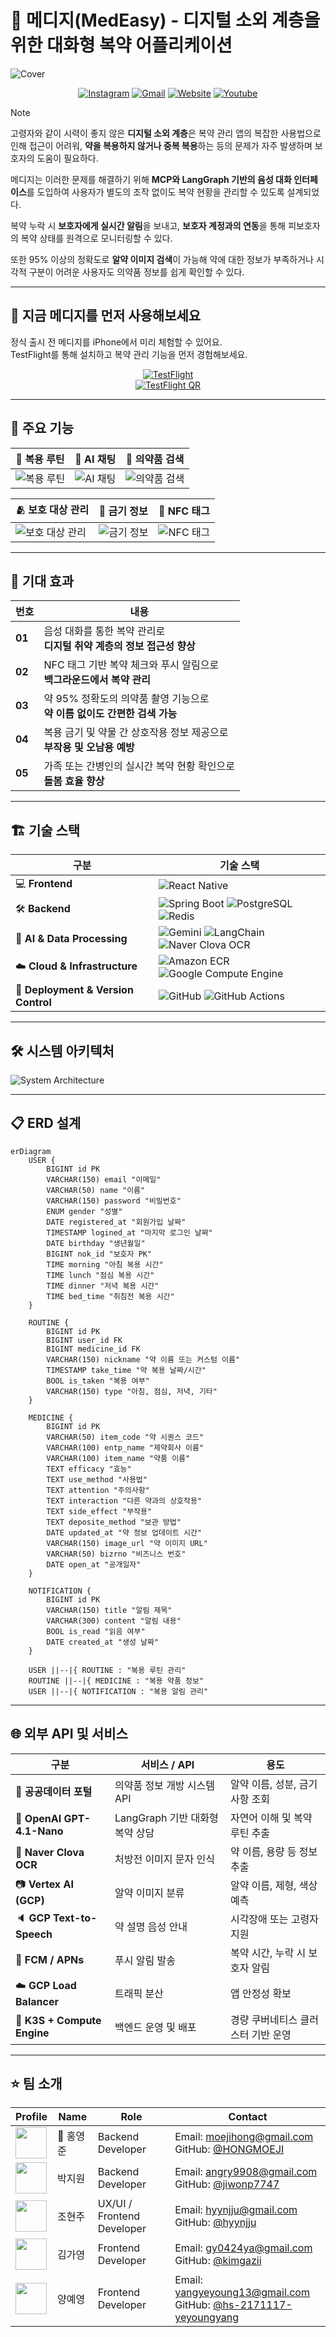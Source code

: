 # 💊 메디지(MedEasy) - 디지털 소외 계층을 위한 대화형 복약 어플리케이션
![Cover](docs/cover.png)


<div align="center">
    
[![Instagram](https://img.shields.io/badge/Instagram-E4405F?style=for-the-badge&logo=instagram&logoColor=white)](https://www.instagram.com/medeasy.dev)
[![Gmail](https://img.shields.io/badge/Gmail-D14836?style=for-the-badge&logo=gmail&logoColor=white)](mailto:team.medeasy@gmail.com)
[![Website](https://img.shields.io/badge/Homepage-000000?style=for-the-badge&logo=homeadvisor&logoColor=white)](https://medeasy.dev)
[![Youtube](https://img.shields.io/badge/YouTube-red?style=for-the-badge&logo=youtube&logoColor=white)](https://www.youtube.com/watch?v=9US-j7-W42M)

</div>

> [!NOTE]
> 고령자와 같이 시력이 좋지 않은 **디지털 소외 계층**은 복약 관리 앱의 복잡한 사용법으로 인해 접근이 어려워, **약을 복용하지 않거나 중복 복용**하는 등의 문제가 자주 발생하며 보호자의 도움이 필요하다.
> 
> 메디지는 이러한 문제를 해결하기 위해 **MCP와 LangGraph 기반의 음성 대화 인터페이스**를 도입하여 사용자가 별도의 조작 없이도 복약 현황을 관리할 수 있도록 설계되었다.
> 
> 복약 누락 시 **보호자에게 실시간 알림**을 보내고, **보호자 계정과의 연동**을 통해 피보호자의 복약 상태를 원격으로 모니터링할 수 있다.
> 
> 또한 95% 이상의 정확도로 **알약 이미지 검색**이 가능해 약에 대한 정보가 부족하거나 시각적 구분이 어려운 사용자도 의약품 정보를 쉽게 확인할 수 있다.

---

## 📱 지금 메디지를 먼저 사용해보세요

정식 출시 전 메디지를 iPhone에서 미리 체험할 수 있어요.  
TestFlight를 통해 설치하고 복약 관리 기능을 먼저 경험해보세요.

<div align="center">

[![TestFlight](https://img.shields.io/badge/TestFlight-0A84FF?style=for-the-badge&logo=apple&logoColor=white)](https://testflight.apple.com/join/Ra98ySDU)  
[![TestFlight QR](docs/testflight.png)](https://testflight.apple.com/join/Ra98ySDU)

</div>

---

## 🚀 주요 기능
| 💊 복용 루틴           | 💬 AI 채팅             | 🔎 의약품 검색         |
|--------------------|---------------------|----------------------|
| ![복용 루틴](docs/1.png) | ![AI 채팅](docs/2.png)   | ![의약품 검색](docs/3.png) |

| 🫂 보호 대상 관리           | 🚫 금기 정보         | 💬 NFC 태그            |
|--------------------|------------------------|----------------------|
| ![보호 대상 관리](docs/5.png) | ![금기 정보](docs/4.png) | ![NFC 태그](docs/6.png)   |

---

## 🎯 기대 효과

| 번호 | 내용 |
|------|------|
| **01** | 음성 대화를 통한 복약 관리로<br>**디지털 취약 계층의 정보 접근성 향상** |
| **02** | NFC 태그 기반 복약 체크와 푸시 알림으로<br>**백그라운드에서 복약 관리** |
| **03** | 약 95% 정확도의 의약품 촬영 기능으로<br>**약 이름 없이도 간편한 검색 가능** |
| **04** | 복용 금기 및 약물 간 상호작용 정보 제공으로<br>**부작용 및 오남용 예방** |
| **05** | 가족 또는 간병인의 실시간 복약 현황 확인으로<br>**돌봄 효율 향상** |

---

## 🏗️ 기술 스택
| 구분 | 기술 스택 |
|------|-----------|
| 💻 **Frontend** | ![React Native](https://img.shields.io/badge/React_Native-61DAFB?style=for-the-badge&logo=react&logoColor=white) |
| 🛠️ **Backend** | ![Spring Boot](https://img.shields.io/badge/Spring_Boot-6DB33F?style=for-the-badge&logo=spring&logoColor=white) ![PostgreSQL](https://img.shields.io/badge/PostgreSQL-336791?style=for-the-badge&logo=postgresql&logoColor=white) ![Redis](https://img.shields.io/badge/Redis-DC382D?style=for-the-badge&logo=redis&logoColor=white) |
| 🤖 **AI & Data Processing** | ![Gemini](https://img.shields.io/badge/Gemini-4285F4?style=for-the-badge&logo=google&logoColor=white) ![LangChain](https://img.shields.io/badge/LangChain-0055A5?style=for-the-badge) ![Naver Clova OCR](https://img.shields.io/badge/Naver_Clova_OCR-03C75A?style=for-the-badge&logo=ncloud&logoColor=white) |
| ☁️ **Cloud & Infrastructure** | ![Amazon ECR](https://img.shields.io/badge/Amazon_ECR-232F3E?style=for-the-badge&logo=amazonaws&logoColor=white) ![Google Compute Engine](https://img.shields.io/badge/Google_Compute_Engine-4285F4?style=for-the-badge&logo=googlecloud&logoColor=white) |
| 🚀 **Deployment & Version Control** | ![GitHub](https://img.shields.io/badge/GitHub-181717?style=for-the-badge&logo=github&logoColor=white) ![GitHub Actions](https://img.shields.io/badge/GitHub_Actions-2088FF?style=for-the-badge&logo=githubactions&logoColor=white) |

---

## 🛠️ 시스템 아키텍처
![System Architecture](docs/architecture.jpg)

---

## 📋 ERD 설계
```mermaid
erDiagram
    USER {
        BIGINT id PK
        VARCHAR(150) email "이메일"
        VARCHAR(50) name "이름"
        VARCHAR(150) password "비밀번호"
        ENUM gender "성별"
        DATE registered_at "회원가입 날짜"
        TIMESTAMP logined_at "마지막 로그인 날짜"
        DATE birthday "생년월일"
        BIGINT nok_id "보호자 PK"
        TIME morning "아침 복용 시간"
        TIME lunch "점심 복용 시간"
        TIME dinner "저녁 복용 시간"
        TIME bed_time "취침전 복용 시간"
    }

    ROUTINE {
        BIGINT id PK
        BIGINT user_id FK
        BIGINT medicine_id FK
        VARCHAR(150) nickname "약 이름 또는 커스텀 이름"
        TIMESTAMP take_time "약 복용 날짜/시간"
        BOOL is_taken "복용 여부"
        VARCHAR(150) type "아침, 점심, 저녁, 기타"
    }

    MEDICINE {
        BIGINT id PK
        VARCHAR(50) item_code "약 시퀀스 코드"
        VARCHAR(100) entp_name "제약회사 이름"
        VARCHAR(100) item_name "약품 이름"
        TEXT efficacy "효능"
        TEXT use_method "사용법"
        TEXT attention "주의사항"
        TEXT interaction "다른 약과의 상호작용"
        TEXT side_effect "부작용"
        TEXT deposite_method "보관 방법"
        DATE updated_at "약 정보 업데이트 시간"
        VARCHAR(150) image_url "약 이미지 URL"
        VARCHAR(50) bizrno "비즈니스 번호"
        DATE open_at "공개일자"
    }

    NOTIFICATION {
        BIGINT id PK
        VARCHAR(150) title "알림 제목"
        VARCHAR(300) content "알림 내용"
        BOOL is_read "읽음 여부"
        DATE created_at "생성 날짜"
    }

    USER ||--|{ ROUTINE : "복용 루틴 관리"
    ROUTINE ||--|{ MEDICINE : "복용 약품 정보"
    USER ||--|{ NOTIFICATION : "복용 알림 관리"
```
---

## 🌐 외부 API 및 서비스

| 구분 | 서비스 / API | 용도 |
|------|---------------|------|
| 🏥 **공공데이터 포털** | 의약품 정보 개방 시스템 API | 알약 이름, 성분, 금기사항 조회 |
| 🧠 **OpenAI GPT-4.1-Nano** | LangGraph 기반 대화형 복약 상담 | 자연어 이해 및 복약 루틴 추출 |
| 🧾 **Naver Clova OCR** | 처방전 이미지 문자 인식 | 약 이름, 용량 등 정보 추출 |
| 📷 **Vertex AI (GCP)** | 알약 이미지 분류 | 알약 이름, 제형, 색상 예측 |
| 🔈 **GCP Text-to-Speech** | 약 설명 음성 안내 | 시각장애 또는 고령자 지원 |
| 📲 **FCM / APNs** | 푸시 알림 발송 | 복약 시간, 누락 시 보호자 알림 |
| ☁️ **GCP Load Balancer** | 트래픽 분산 | 앱 안정성 확보 |
| 🐳 **K3S + Compute Engine** | 백엔드 운영 및 배포 | 경량 쿠버네티스 클러스터 기반 운영 |

---

## ⭐️ 팀 소개

| Profile | Name | Role | Contact |
|----------------------|------|------|----------|
| <img src="https://github.com/HONGMOEJI.png" width="50" height="50"> | 👑 홍영준 | Backend Developer | Email: moejihong@gmail.com<br>GitHub: [@HONGMOEJI](https://github.com/HONGMOEJI) |
| <img src="https://github.com/jiwonp7747.png" width="50" height="50"> | 박지원 | Backend Developer | Email: angry9908@gmail.com<br>GitHub: [@jiwonp7747](https://github.com/jiwonp7747) |
| <img src="https://github.com/hyynjju.png" width="50" height="50"> | 조현주 | UX/UI / Frontend Developer | Email: hyynjju@gmail.com<br>GitHub: [@hyynjju](https://github.com/hyynjju) |
| <img src="https://github.com/kimgazii.png" width="50" height="50"> | 김가영 | Frontend Developer | Email: gy0424ya@gmail.com <br>GitHub: [@kimgazii](https://github.com/kimgazii) |
| <img src="https://github.com/hs-2171117-yeyoungyang.png" width="50" height="50"> | 양예영 | Frontend Developer | Email: yangyeyoung13@gmail.com<br>GitHub: [@hs-2171117-yeyoungyang](https://github.com/hs-2171117-yeyoungyang) |
